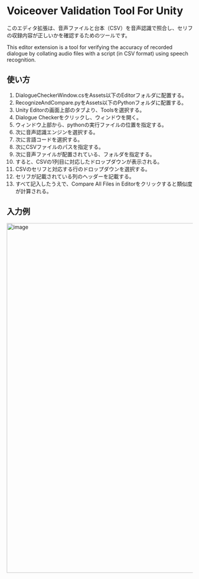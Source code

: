 # Voiceover Validation Tool For Unity

このエディタ拡張は、音声ファイルと台本（CSV）を音声認識で照合し、セリフの収録内容が正しいかを確認するためのツールです。

This editor extension is a tool for verifying the accuracy of recorded dialogue by collating audio files with a script (in CSV format) using speech recognition.

## 使い方

1. DialogueCheckerWindow.csをAssets以下のEditorフォルダに配置する。
2. RecognizeAndCompare.pyをAssets以下のPythonフォルダに配置する。
3. Unity Editorの画面上部のタブより、Toolsを選択する。
4. Dialogue Checkerをクリックし、ウィンドウを開く。
5. ウィンドウ上部から、pythonの実行ファイルの位置を指定する。
6. 次に音声認識エンジンを選択する。
7. 次に言語コードを選択する。
8. 次にCSVファイルのパスを指定する。
9. 次に音声ファイルが配置されている、フォルダを指定する。
10. すると、CSVの1列目に対応したドロップダウンが表示される。
11. CSVのセリフと対応する行のドロップダウンを選択する。
12. セリフが記載されている列のヘッダーを記載する。
13. すべて記入したうえで、Compare All Files in Editorをクリックすると類似度が計算される。

## 入力例
<img width="1549" height="947" alt="image" src="https://github.com/user-attachments/assets/3c7ea186-d190-4fc0-8bbf-e304f19e018f" />
